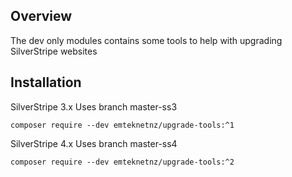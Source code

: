 ## Overview

The dev only modules contains some tools to help with upgrading SilverStripe websites

## Installation

SilverStripe 3.x
Uses branch master-ss3
```
composer require --dev emteknetnz/upgrade-tools:^1
```

SilverStripe 4.x
Uses branch master-ss4
```
composer require --dev emteknetnz/upgrade-tools:^2
```
